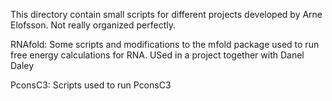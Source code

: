 
This directory contain small scripts for different projects
developed by Arne Elofsson. Not really organized perfectly.

RNAfold:
  Some scripts and modifications to the mfold package used to run free
  energy calculations for RNA. USed in a project together with Danel Daley

PconsC3:
  Scripts used to run PconsC3

